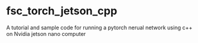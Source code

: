 # fsc_torch_jetson_cpp
A tutorial and sample code for running a pytorch nerual network using c++ on Nvidia jetson nano computer
